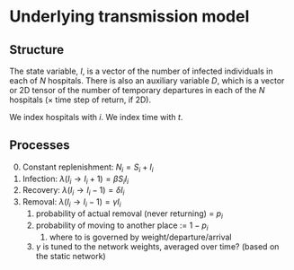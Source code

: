 # Underlying transmission model

## Structure

The state variable, $I$, is a vector of the number of infected individuals in each of $N$ hospitals.
There is also an auxiliary variable $D$, which is a vector or 2D tensor of the number of temporary departures in each of the $N$ hospitals ($\times$ time step of return, if 2D).

We index hospitals with $i$. We index time with $t$.

## Processes

0. Constant replenishment: $N_i = S_i + I_i$
1. Infection: $\lambda(I_i \to I_i+1) = \beta S_i I_i$
2. Recovery: $\lambda(I_i \to I_i-1) = \delta I_i$
3. Removal: $\lambda(I_i \to I_i-1) = \gamma I_i$
    1. probability of actual removal (never returning) = $p_i$
    2. probability of moving to another place := $1 - p_i$
       1. where to is governed by weight/departure/arrival
    3. $\gamma$ is tuned to the network weights, averaged over time? (based on the static network)

